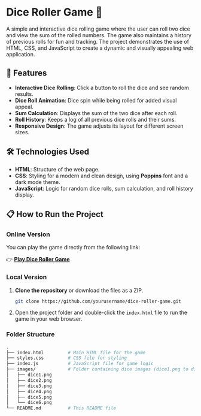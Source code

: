 # Dice Roller Game 🎲

A simple and interactive dice rolling game where the user can roll two dice and view the sum of the rolled numbers. The game also maintains a history of previous rolls for fun and tracking. The project demonstrates the use of HTML, CSS, and JavaScript to create a dynamic and visually appealing web application.

## 🚀 Features

- **Interactive Dice Rolling**: Click a button to roll the dice and see random results.
- **Dice Roll Animation**: Dice spin while being rolled for added visual appeal.
- **Sum Calculation**: Displays the sum of the two dice after each roll.
- **Roll History**: Keeps a log of all previous dice rolls and their sums.
- **Responsive Design**: The game adjusts its layout for different screen sizes.

## 🛠️ Technologies Used

- **HTML**: Structure of the web page.
- **CSS**: Styling for a modern and clean design, using **Poppins** font and a dark mode theme.
- **JavaScript**: Logic for random dice rolls, sum calculation, and roll history display.

## 📋 How to Run the Project

### Online Version

You can play the game directly from the following link:

👉 **[Play Dice Roller Game](https://jithendra1101.github.io/RandomDice/)**

### Local Version

1. **Clone the repository** or download the files as a ZIP.
    ```bash
    git clone https://github.com/yourusername/dice-roller-game.git
    ```
2. Open the project folder and double-click the `index.html` file to run the game in your web browser.

### Folder Structure

```bash
.
├── index.html         # Main HTML file for the game
├── styles.css         # CSS file for styling
├── index.js           # JavaScript file for game logic
├── images/            # Folder containing dice images (dice1.png to dice6.png)
│   ├── dice1.png
│   ├── dice2.png
│   ├── dice3.png
│   ├── dice4.png
│   ├── dice5.png
│   └── dice6.png
└── README.md          # This README file
